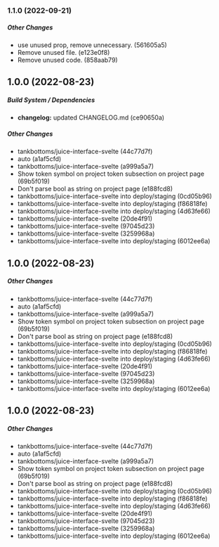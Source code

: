 ### 1.1.0 (2022-09-21)

##### Other Changes

*  use unused prop, remove unnecessary. (561605a5)
*  Remove unused file. (e123e0f8)
*  Remove unused code. (858aab79)

## 1.0.0 (2022-08-23)

##### Build System / Dependencies

* **changelog:**  updated CHANGELOG.md (ce90650a)

##### Other Changes

* tankbottoms/juice-interface-svelte (44c77d7f)
*  auto (a1af5cfd)
* tankbottoms/juice-interface-svelte (a999a5a7)
*  Show token symbol on project token subsection on project page (69b5f019)
*  Don't parse bool as string on project page (e188fcd8)
* tankbottoms/juice-interface-svelte into deploy/staging (0cd05b96)
* tankbottoms/juice-interface-svelte into deploy/staging (f86818fe)
* tankbottoms/juice-interface-svelte into deploy/staging (4d63fe66)
* tankbottoms/juice-interface-svelte (20de4f91)
* tankbottoms/juice-interface-svelte (97045d23)
* tankbottoms/juice-interface-svelte (3259968a)
* tankbottoms/juice-interface-svelte into deploy/staging (6012ee6a)

## 1.0.0 (2022-08-23)

##### Other Changes

* tankbottoms/juice-interface-svelte (44c77d7f)
*  auto (a1af5cfd)
* tankbottoms/juice-interface-svelte (a999a5a7)
*  Show token symbol on project token subsection on project page (69b5f019)
*  Don't parse bool as string on project page (e188fcd8)
* tankbottoms/juice-interface-svelte into deploy/staging (0cd05b96)
* tankbottoms/juice-interface-svelte into deploy/staging (f86818fe)
* tankbottoms/juice-interface-svelte into deploy/staging (4d63fe66)
* tankbottoms/juice-interface-svelte (20de4f91)
* tankbottoms/juice-interface-svelte (97045d23)
* tankbottoms/juice-interface-svelte (3259968a)
* tankbottoms/juice-interface-svelte into deploy/staging (6012ee6a)

## 1.0.0 (2022-08-23)

##### Other Changes

* tankbottoms/juice-interface-svelte (44c77d7f)
*  auto (a1af5cfd)
* tankbottoms/juice-interface-svelte (a999a5a7)
*  Show token symbol on project token subsection on project page (69b5f019)
*  Don't parse bool as string on project page (e188fcd8)
* tankbottoms/juice-interface-svelte into deploy/staging (0cd05b96)
* tankbottoms/juice-interface-svelte into deploy/staging (f86818fe)
* tankbottoms/juice-interface-svelte into deploy/staging (4d63fe66)
* tankbottoms/juice-interface-svelte (20de4f91)
* tankbottoms/juice-interface-svelte (97045d23)
* tankbottoms/juice-interface-svelte (3259968a)
* tankbottoms/juice-interface-svelte into deploy/staging (6012ee6a)

